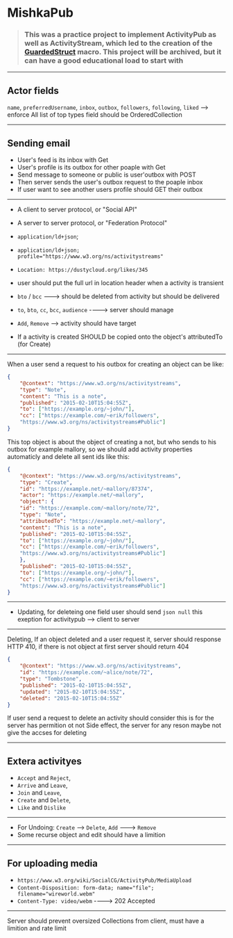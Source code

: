 # MishkaPub

> ### This was a practice project to implement ActivityPub as well as ActivityStream, which led to the creation of the [GuardedStruct](https://github.com/mishka-group/mishka_developer_tools/blob/master/guidance/guarded-struct.livemd) macro. This project will be archived, but it can have a good educational load to start with


--------

## Actor fields

`name`, `preferredUsername`, `inbox`, `outbox`, `followers`, `following`, `liked` --> enforce
All list of top types field should be OrderedCollection

--------------------------------------------------------------------
## Sending email

- User's feed is its inbox with Get
- User's profile is its outbox for other poaple with Get
- Send message to someone or public is user'outbox with POST
- Then server sends the user's outbox request to the poaple inbox
- If user want to see another users profile should GET their outbox

--------------------------------------------------------------------
- A client to server protocol, or "Social API"
- A server to server protocol, or "Federation Protocol"
- `application/ld+json`;
- `application/ld+json; profile="https://www.w3.org/ns/activitystreams"`

- `Location: https://dustycloud.org/likes/345`
- user should put the full url in location header when a activity is transient
- `bto` / `bcc` ---> should be deleted from activity but should be delivered
- `to`, `bto`, `cc`, `bcc`, `audience` ----> server should manage
- `Add`, `Remove` --> activity should have target
- If a activity is created SHOULD be copied onto the object's attributedTo (for Create)

----------------------------------------------------------------------
When a user send a request to his outbox for creating an object can be like:

```json
{
    "@context": "https://www.w3.org/ns/activitystreams",
    "type": "Note",
    "content": "This is a note",
    "published": "2015-02-10T15:04:55Z",
    "to": ["https://example.org/~john/"],
    "cc": ["https://example.com/~erik/followers",
    "https://www.w3.org/ns/activitystreams#Public"]
}
```

This top object is about the object of creating a not, but who sends to his outbox
for example mallory, so we should add activity properties automaticly and delete all sent ids like this:

```json
{
    "@context": "https://www.w3.org/ns/activitystreams",
    "type": "Create",
    "id": "https://example.net/~mallory/87374",
    "actor": "https://example.net/~mallory",
    "object": {
    "id": "https://example.com/~mallory/note/72",
    "type": "Note",
    "attributedTo": "https://example.net/~mallory",
    "content": "This is a note",
    "published": "2015-02-10T15:04:55Z",
    "to": ["https://example.org/~john/"],
    "cc": ["https://example.com/~erik/followers",
    "https://www.w3.org/ns/activitystreams#Public"]
    },
    "published": "2015-02-10T15:04:55Z",
    "to": ["https://example.org/~john/"],
    "cc": ["https://example.com/~erik/followers",
    "https://www.w3.org/ns/activitystreams#Public"]
}
```
----------------------------------------------------------------------

- Updating, for deleteing one field user should send `json null` this exeption for activitypub --> client to server

----------------------------------------------------------------------
Deleting, If an object deleted and a user request it, server should response HTTP 410, if there is not object at first server
should return 404

```json
{
    "@context": "https://www.w3.org/ns/activitystreams",
    "id": "https://example.com/~alice/note/72",
    "type": "Tombstone",
    "published": "2015-02-10T15:04:55Z",
    "updated": "2015-02-10T15:04:55Z",
    "deleted": "2015-02-10T15:04:55Z"
}
```


If user send a request to delete an activity should consider this is for the server has permition ot not
Side effect, the server for any reson maybe not give the accses for deleting

----------------------------------------------------------------------

## Extera activityes
- `Accept` and `Reject`,
- `Arrive` and `Leave`,
- `Join` and `Leave`,
- `Create` and `Delete`,
- `Like` and `Dislike`

----------------------------------------------------------------------

- For Undoing: `Create` --> `Delete`, `Add` ---> `Remove`
- Some recurse object and edit should have a limition

----------------------------------------------------------------------
## For uploading media

- `https://www.w3.org/wiki/SocialCG/ActivityPub/MediaUpload`
- `Content-Disposition: form-data; name="file"; filename="wireworld.webm"`
- `Content-Type: video/webm`
----> 202 Accepted

---
Server should prevent oversized Collections from client, must have a limition and rate limit
